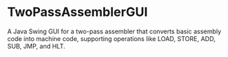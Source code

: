 # TwoPassAssemblerGUI
A Java Swing GUI for a two-pass assembler that converts basic assembly code into machine code, supporting operations like LOAD, STORE, ADD, SUB, JMP, and HLT.
